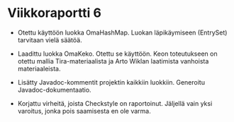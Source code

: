 # Viikkoraportti 6

* Otettu käyttöön luokka OmaHashMap. Luokan läpikäymiseen (EntrySet) tarvitaan vielä säätöä.

* Laadittu luokka OmaKeko. Otettu se käyttöön. Keon toteutukseen on otettu mallia Tira-materiaalista ja Arto Wiklan laatimista vanhoista materiaaleista.

* Lisätty Javadoc-kommentit projektin kaikkiin luokkiin. Generoitu Javadoc-dokumentaatio.

* Korjattu virheitä, joista Checkstyle on raportoinut. Jäljellä vain yksi varoitus, jonka pois saamisesta en ole varma.